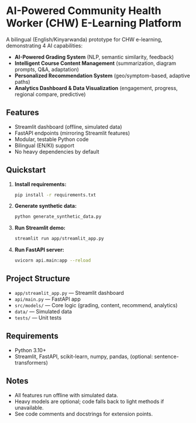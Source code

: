 # AI-Powered Community Health Worker (CHW) E-Learning Platform

A bilingual (English/Kinyarwanda) prototype for CHW e-learning, demonstrating 4 AI capabilities:

- **AI-Powered Grading System** (NLP, semantic similarity, feedback)
- **Intelligent Course Content Management** (summarization, diagram prompts, Q&A, adaptation)
- **Personalized Recommendation System** (geo/symptom-based, adaptive paths)
- **Analytics Dashboard & Data Visualization** (engagement, progress, regional compare, predictive)

## Features
- Streamlit dashboard (offline, simulated data)
- FastAPI endpoints (mirroring Streamlit features)
- Modular, testable Python code
- Bilingual (EN/KI) support
- No heavy dependencies by default

## Quickstart

1. **Install requirements:**
   ```bash
   pip install -r requirements.txt
   ```
2. **Generate synthetic data:**
   ```bash
   python generate_synthetic_data.py
   ```
3. **Run Streamlit demo:**
   ```bash
   streamlit run app/streamlit_app.py
   ```
4. **Run FastAPI server:**
   ```bash
   uvicorn api.main:app --reload
   ```

## Project Structure
- `app/streamlit_app.py` — Streamlit dashboard
- `api/main.py` — FastAPI app
- `src/models/` — Core logic (grading, content, recommend, analytics)
- `data/` — Simulated data
- `tests/` — Unit tests

## Requirements
- Python 3.10+
- Streamlit, FastAPI, scikit-learn, numpy, pandas, (optional: sentence-transformers)

## Notes
- All features run offline with simulated data.
- Heavy models are optional; code falls back to light methods if unavailable.
- See code comments and docstrings for extension points.

